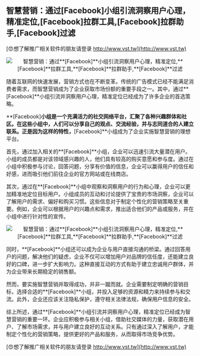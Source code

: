 ## **智慧营销：通过**[Facebook]**小组引流洞察用户心理，精准定位,**[Facebook]**拉群工具,**[Facebook]**拉群助手,**[Facebook]**过滤**

[😍想了解推广相关软件的朋友请登录 http://www.vst.tw](http://www.vst.tw)

 <center><img src="https://vst.tw/MP4/tuiguang/png/8.png" alt="智慧营销：通过**[Facebook]**小组引流洞察用户心理，精准定位,**[Facebook]**拉群工具,**[Facebook]**拉群助手,**[Facebook]**过滤"></center>

随着互联网的快速发展，营销方式也在不断变革。传统的广告模式已经不能满足消费者需求，而智慧营销成为了企业获取市场份额的重要手段之一。其中，通过**[Facebook]**小组引流并洞察用户心理，精准定位已经成为了许多企业的首选策略。

**[Facebook]**小组是一个充满活力的社交网络平台，汇聚了各种兴趣群体和社区。在这些小组中，人们可以分享自己的观点、交流经验，并与志同道合的人建立联系。正是因为这样的特性，**[Facebook]**小组成为了企业实施智慧营销的理想平台。

首先，通过加入相关的**[Facebook]**小组，企业可以迅速引流大量潜在用户。小组的成员都是对该领域感兴趣的人，他们具有较高的购买意愿和参与度。通过在小组中积极参与讨论，回答问题，分享有价值的信息，企业可以赢得用户的信任和好感，进而吸引他们前往企业的官方网站或在线商店。

其次，通过在**[Facebook]**小组中观察和洞察用户的行为和心理，企业可以更加精准地定位目标用户。小组成员的互动和讨论提供了宝贵的市场洞察，企业可以了解用户的需求、偏好和购买习惯。这些信息对于制定个性化的营销策略至关重要。例如，企业可以根据用户的兴趣点和需求，推出适合他们的产品或服务，并在小组中进行针对性的宣传。

 <center><img src="https://vst.tw/MP4/tuiguang/png/0.png" alt="智慧营销：通过**[Facebook]**小组引流洞察用户心理，精准定位,**[Facebook]**拉群工具,**[Facebook]**拉群助手,**[Facebook]**过滤"></center>

同时，**[Facebook]**小组还可以成为企业与用户直接沟通的桥梁。通过回答用户的问题，解决他们的疑虑，企业不仅可以增加用户对品牌的信任度，还能建立良好的口碑，进一步扩大影响力。这种直接互动的方式有助于建立忠诚用户群体，并为企业带来长期稳定的销售额。

然而，要实施智慧营销并取得成功，并非一蹴而就。企业需要制定明确的营销目标，选择合适的**[Facebook]**小组，并投入足够的资源和精力来持续参与和交流。此外，企业还应该关注隐私保护，遵守相关法律法规，确保用户信息的安全。

综上所述，通过**[Facebook]**小组引流并洞察用户心理，精准定位已经成为智慧营销的重要一环。企业应积极参与相关小组，借助社交媒体的力量，获取潜在用户、了解市场需求，并与用户建立良好的互动关系。只有通过深入了解用户，才能制定个性化的营销策略，提供更好的产品和服务，从而取得市场竞争优势。

[😍想了解推广相关软件的朋友请登录 http://www.vst.tw](http://www.vst.tw)



